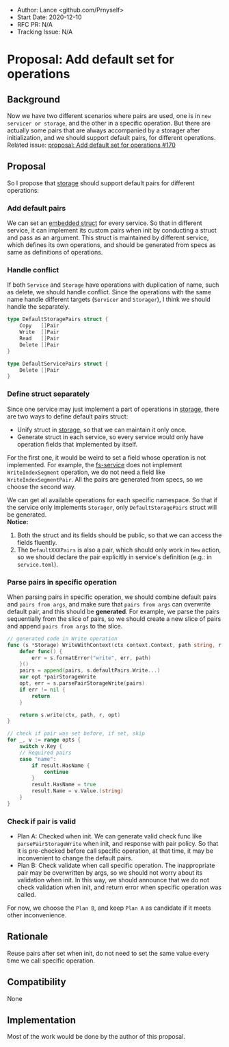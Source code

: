 - Author: Lance <github.com/Prnyself>
- Start Date: 2020-12-10
- RFC PR: N/A
- Tracking Issue: N/A

# Proposal: Add default set for operations

## Background

Now we have two different scenarios where pairs are used, 
one is in `new servicer or storage`, and the other in a specific operation. 
But there are actually some pairs that are always accompanied by a storager after initialization, 
and we should support default pairs, for different operations. 
Related issue: [proposal: Add default set for operations #170]

## Proposal

So I propose that [storage] should support default pairs for different operations:

### Add default pairs

We can set an [embedded struct](#handle-conflict) for every service.
So that in different service, it can implement its custom pairs when init by conducting a struct and pass as an argument.
This struct is maintained by different service, which defines its own operations, and should be
generated from specs as same as definitions of operations.

### Handle conflict

If both `Service` and `Storage` have operations with duplication of name, such as delete,
we should handle conflict.
Since the operations with the same name handle different targets (`Servicer` and `Storager`),
I think we should handle the separately.

```go
type DefaultStoragePairs struct {
    Copy   []Pair
    Write  []Pair
    Read   []Pair
    Delete []Pair
}

type DefaultServicePairs struct {
    Delete []Pair
}
```

### Define struct separately

Since one service may just implement a part of operations in [storage],
there are two ways to define default pairs struct:

- Unify struct in [storage], so that we can maintain it only once.
- Generate struct in each service, so every service would only have operation fields that implemented by itself.

For the first one, it would be weird to set a field whose operation is not implemented.
For example, the [fs-service] does not implement `WriteIndexSegment` operation, we do not need a field like `WriteIndexSegmentPair`.
All the pairs are generated from specs, so we choose the second way.

We can get all available operations for each specific namespace.
So that if the service only implements `Storager`, only `DefaultStoragePairs` struct will be generated.   
**Notice:** 
1. Both the struct and its fields should be public, so that we can access the fields fluently.
2. The `DefaultXXXPairs` is also a pair, which should only work in `New` action, 
so we should declare the pair explicitly in service's definition (e.g.: in `service.toml`).  

### Parse pairs in specific operation

When parsing pairs in specific operation, we should combine default pairs and `pairs from args`,
and make sure that `pairs from args` can overwrite default pair, and this should be **generated**.
For example, we parse the pairs sequentially from the slice of pairs,
so we should create a new slice of pairs and append `pairs from args` to the slice.

```go
// generated code in Write operation
func (s *Storage) WriteWithContext(ctx context.Context, path string, r io.Reader, pairs ...Pair) (n int64, err error) {
	defer func() {
		err = s.formatError("write", err, path)
	}()
	pairs = append(pairs, s.defaultPairs.Write...)
	var opt *pairStorageWrite
	opt, err = s.parsePairStorageWrite(pairs)
	if err != nil {
		return
	}

	return s.write(ctx, path, r, opt)
}
```

```go
// check if pair was set before, if set, skip
for _, v := range opts {
	switch v.Key {
	// Required pairs
	case "name":
		if result.HasName {
			continue
		}
		result.HasName = true
		result.Name = v.Value.(string)
	}
}
```

### Check if pair is valid  

- Plan A: Checked when init. We can generate valid check func like `parsePairStorageWrite` when init,
and response with pair policy.
So that it is pre-checked before call specific operation, at that time,
it may be inconvenient to change the default pairs.
- Plan B: Check validate when call specific operation. The inappropriate pair may be overwritten by args, 
so we should not worry about its validation when init. In this way, we should announce that we do not check
validation when init, and return error when specific operation was called.

For now, we choose the `Plan B`, and keep `Plan A` as candidate if it meets other inconvenience.
 
## Rationale

Reuse pairs after set when init, do not need to set the same value every time
we call specific operation.

## Compatibility

None

## Implementation

Most of the work would be done by the author of this proposal.

[fs-service]: https://github.com/rgglez/go-service-fs
[storage]: https://github.com/rgglez/go-storage
[proposal: Add default set for operations #170]: https://github.com/rgglez/go-storage/issues/170
